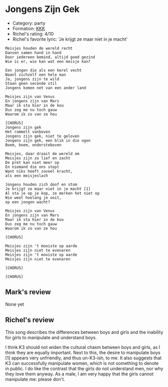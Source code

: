 # Jongens Zijn Gek

 * Category: party
 * Formation: [KKK](Kkk.md)
 * Richel's rating: 4/10
 * Richel's favorite lyric: 'Je krijgt ze maar niet in je macht'

```
Meisjes houden de wereld recht
Dansen samen hand in hand
Door iedereen bemind, altijd goed gezind
Wie is er, wie kan wat een meisje kan?

Een jongen die als een kerel vecht
Waant zichzelf een hele man
Ja, jongens zijn te wild
Staan geen seconde stil
Jongens komen net van een ander land

Meisjes zijn van Venus
En jongens zijn van Mars
Maar ik sta hier in de kou
Dus zeg me nu toch gauw
Waarom ik zo van ze hou

[CHORUS]
Jongens zijn gek
Het rammelt vanboven
Jongens zijn gek, niet te geloven
Jongens zijn gek, een blik in die ogen
Boem, boem, ondersteboven

Meisjes, daar draait de wereld om
Meisjes zijn zo lief en zacht
De pret kan niet meer op
En niemand die ons stopt
Want niks heeft zoveel kracht,
als een meisjeslach

Jongens houden zich doof en stom
Je krijgt ze maar niet in je macht [1]
Al sta je op je kop, ze merken het niet op
Wie weet hoelang je ooit,
op een jongen wacht?

Meisjes zijn van Venus
En jongens zijn van Mars
Maar ik sta hier in de kou
Dus zeg me nu toch gauw
Waarom ik zo van ze hou

[CHORUS]

Meisjes zijn 't mooiste op aarde
Meisjes zijn niet te evenaren
Meisjes zijn 't mooiste op aarde
Meisjes zijn niet te evenaren

[CHORUS]

[CHORUS]
```

## Mark's review

None yet

## Richel's review

This song describes the differences between boys and girls and the inability for girls to manipulate and understand boys.

I think K3 should not widen the cultural chasm between boys and girls, as I think they are equally important.
Next to this, the desire to manipulate boys [1] appears very unfriendly, and thus un-K3-ish, to me. It also
suggests that K3 can successfully manipulate women, which is not something to denote in public. I do like
the contrast that the girls do not understand men, nor why they love them anyway. As a male, I am very
happy that the girls cannot manipulate me: please don't.

